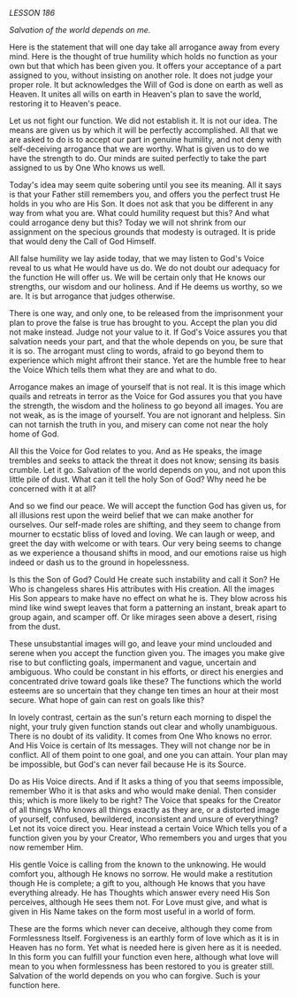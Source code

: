 *LESSON 186*

*Salvation of the world depends on me.*

Here is the statement that will one day take all arrogance away from every mind. Here is the thought of true humility which holds no function as your own but that which has been given you. It offers your acceptance of a part assigned to you, without insisting on another role. It does not judge your proper role. It but acknowledges the Will of God is done on earth as well as Heaven. It unites all wills on earth in Heaven's plan to save the world, restoring it to Heaven's peace.

Let us not fight our function. We did not establish it. It is not our idea. The means are given us by which it will be perfectly accomplished. All that we are asked to do is to accept our part in genuine humility, and not deny with self-deceiving arrogance that we are worthy. What is given us to do we have the strength to do. Our minds are suited perfectly to take the part assigned to us by One Who knows us well.

Today's idea may seem quite sobering until you see its meaning. All it says is that your Father still remembers you, and offers you the perfect trust He holds in you who are His Son. It does not ask that you be different in any way from what you are. What could humility request but this? And what could arrogance deny but this? Today we will not shrink from our assignment on the specious grounds that modesty is outraged. It is pride that would deny the Call of God Himself.

All false humility we lay aside today, that we may listen to God's Voice reveal to us what He would have us do. We do not doubt our adequacy for the function He will offer us. We will be certain only that He knows our strengths, our wisdom and our holiness. And if He deems us worthy, so we are. It is but arrogance that judges otherwise.

There is one way, and only one, to be released from the imprisonment your plan to prove the false is true has brought to you. Accept the plan you did not make instead. Judge not your value to it. If God's Voice assures you that salvation needs your part, and that the whole depends on you, be sure that it is so. The arrogant must cling to words, afraid to go beyond them to experience which might affront their stance. Yet are the humble free to hear the Voice Which tells them what they are and what to do.

Arrogance makes an image of yourself that is not real. It is this image which quails and retreats in terror as the Voice for God assures you that you have the strength, the wisdom and the holiness to go beyond all images. You are not weak, as is the image of yourself. You are not ignorant and helpless. Sin can not tarnish the truth in you, and misery can come not near the holy home of God.

All this the Voice for God relates to you. And as He speaks, the image trembles and seeks to attack the threat it does not know; sensing its basis crumble. Let it go. Salvation of the world depends on you, and not upon this little pile of dust. What can it tell the holy Son of God? Why need he be concerned with it at all?

And so we find our peace. We will accept the function God has given us, for all illusions rest upon the weird belief that we can make another for ourselves. Our self-made roles are shifting, and they seem to change from mourner to ecstatic bliss of loved and loving. We can laugh or weep, and greet the day with welcome or with tears. Our very being seems to change as we experience a thousand shifts in mood, and our emotions raise us high indeed or dash us to the ground in hopelessness.

Is this the Son of God? Could He create such instability and call it Son? He Who is changeless shares His attributes with His creation. All the images His Son appears to make have no effect on what he is. They blow across his mind like wind swept leaves that form a patterning an instant, break apart to group again, and scamper off. Or like mirages seen above a desert, rising from the dust.

These unsubstantial images will go, and leave your mind unclouded and serene when you accept the function given you. The images you make give rise to but conflicting goals, impermanent and vague, uncertain and ambiguous. Who could be constant in his efforts, or direct his energies and concentrated drive toward goals like these? The functions which the world esteems are so uncertain that they change ten times an hour at their most secure. What hope of gain can rest on goals like this?

In lovely contrast, certain as the sun's return each morning to dispel the night, your truly given function stands out clear and wholly unambiguous. There is no doubt of its validity. It comes from One Who knows no error. And His Voice is certain of Its messages. They will not change nor be in conflict. All of them point to one goal, and one you can attain. Your plan may be impossible, but God's can never fail because He is its Source.

Do as His Voice directs. And if It asks a thing of you that seems impossible, remember Who it is that asks and who would make denial. Then consider this; which is more likely to be right? The Voice that speaks for the Creator of all things Who knows all things exactly as they are, or a distorted image of yourself, confused, bewildered, inconsistent and unsure of everything? Let not its voice direct you. Hear instead a certain Voice Which tells you of a function given you by your Creator, Who remembers you and urges that you now remember Him.

His gentle Voice is calling from the known to the unknowing. He would comfort you, although He knows no sorrow. He would make a restitution though He is complete; a gift to you, although He knows that you have everything already. He has Thoughts which answer every need His Son perceives, although He sees them not. For Love must give, and what is given in His Name takes on the form most useful in a world of form.

These are the forms which never can deceive, although they come from Formlessness Itself. Forgiveness is an earthly form of love which as it is in Heaven has no form. Yet what is needed here is given here as it is needed. In this form you can fulfill your function even here, although what love will mean to you when formlessness has been restored to you is greater still. Salvation of the world depends on you who can forgive. Such is your function here.